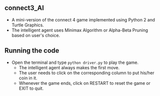 ## connect3_AI
- A mini-version of the connect 4 game implemented using Python 2 and Turtle Graphics.
- The intelligent agent uses Minimax Algorithm or Alpha-Beta Pruning based on user's choice.

## Running the code

- Open the terminal and type `python driver.py` to play the game.
	- The intelligent agent always makes the first move.
	- The user needs to click on the corresponding column to put his/her coin in it.
	- Whenever the game ends, click on RESTART to reset the game or EXIT to quit.
